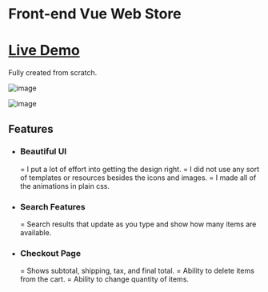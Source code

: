 # Front-end Vue Web Store

# [Live Demo](https://spanuc.github.io/Shopping-Website/)

Fully created from scratch.

![image](https://user-images.githubusercontent.com/45234897/194413357-01cda9ff-6911-459a-9095-b3e85952c004.jpg)

![image](https://user-images.githubusercontent.com/45234897/194413376-897b64c1-4328-4289-885b-94d09087c052.png)

## Features

- ### Beautiful UI
  = I put a lot of effort into getting the design right.
  = I did not use any sort of templates or resources besides the icons and images.
  = I made all of the animations in plain css.
- ### Search Features
  = Search results that update as you type and show how many items are available.
- ### Checkout Page
  = Shows subtotal, shipping, tax, and final total.
  = Ability to delete items from the cart.
  = Ability to change quantity of items.
